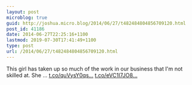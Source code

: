 ```yaml
---
layout: post
microblog: true
guid: http://joshua.micro.blog/2014/06/27/t482484804856709120.html
post_id: 41186
date: 2014-06-27T22:25:16+1100
lastmod: 2019-07-30T17:41:49+1100
type: post
url: /2014/06/27/t482484804856709120.html
---
```

This girl has taken up so much of the work in our business that I'm not skilled at. She ... [t.co/quVysY0qs...](http://t.co/quVysY0qsF) [t.co/eVC1I7JO8...](http://t.co/eVC1I7JO8G)
